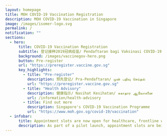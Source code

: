 ```yaml
---
layout: homepage
title: MOH COVID-19 Vaccination Registration
description: MOH COVID-19 Vaccination in Singapore
image: /images/isomer-logo.svg
permalink: /
notification: ""
sections:
  - hero:
      title: COVID-19 Vaccination Registration
      subtitle: 登记接种2019冠病疫苗/ Pendaftaran bagi Vaksinasi COVID-19/ கொவிட்-19 தடுப்பூசிக்கான பதிவு
      background: /images/vaccinegov-hero.png
      button: Pre-register
      url: "https://preregister.vaccine.gov.sg"
      key_highlights:
        - title: "Pre-register"
          description: 预先登记/ Pra-Pendaftaran/ முன் பதிவு செய்தல்
          url: "https://preregister.vaccine.gov.sg"
        - title: "Health Advisory"
          description: 健康指示/ Nasihat Kesihatan/ சுகாதார ஆலோசனை
          url: /information/health-advisory
        - title: Find out more
          description: Singapore's COVID-19 Vaccination Programme
          url: "https://www.moh.gov.sg/covid-19/vaccination"
  - infobar:
      title: Appointment slots are now open for healthcare, frontline workers and selected seniors.
      description: As part of a pilot launch, appointment slots are being progressively offered to seniors between 70 and 80 years old. Seniors will be notified by mail. Appointment slots are not open to the public currently. Please register your interest and we will notify you when you can make your appointments online.
---
```

